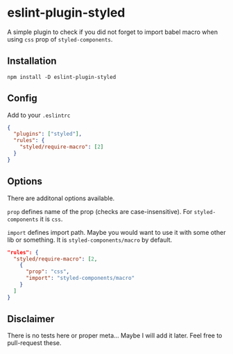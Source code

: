 # eslint-plugin-styled

A simple plugin to check if you did not forget to import babel macro when using
`css` prop of `styled-components`.

## Installation

```shell
npm install -D eslint-plugin-styled
```

## Config

Add to your `.eslintrc`

```json
{
  "plugins": ["styled"],
  "rules": {
    "styled/require-macro": [2]
  }
}
```

## Options

There are additonal options available.

`prop` defines name of the prop (checks are case-insensitive).
For `styled-components` it is `css`.

`import` defines import path. Maybe you would want to use it with some other lib
or something. It is `styled-components/macro` by default.

```json
"rules": {
  "styled/require-macro": [2,
    {
      "prop": "css",
      "import": "styled-components/macro"
    }
  ]
}
```

## Disclaimer

There is no tests here or proper meta... Maybe I will add it later. Feel free
to pull-request these.
